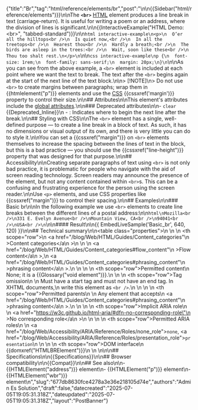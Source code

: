 {"title":"Br","tag":"html/reference/elements/br","post":"\n\n{{Sidebar(\"html/reference/elements\")}}\n\nThe **`<br>`** [HTML](/blog/Web/HTML) element produces a line break in text (carriage-return). It is useful for writing a poem or an address, where the division of lines is significant.\n\n{{InteractiveExample(\"HTML Demo: &lt;br&gt;\", \"tabbed-standard\")}}\n\n```html interactive-example\n<p>\n  O’er all the hilltops<br />\n  Is quiet now,<br />\n  In all the treetops<br />\n  Hearest thou<br />\n  Hardly a breath;<br />\n  The birds are asleep in the trees:<br />\n  Wait, soon like these<br />\n  Thou too shalt rest.\n</p>\n```\n\n```css interactive-example\np {\n  font-size: 1rem;\n  font-family: sans-serif;\n  margin: 20px;\n}\n```\n\nAs you can see from the above example, a `<br>` element is included at each point where we want the text to break. The text after the `<br>` begins again at the start of the next line of the text block.\n\n> [!NOTE]\n> Do not use `<br>` to create margins between paragraphs; wrap them in {{htmlelement(\"p\")}} elements and use the [CSS](/blog/Web/CSS) {{cssxref('margin')}} property to control their size.\n\n## Attributes\n\nThis element's attributes include the [global attributes](/blog/Web/HTML/Reference/Global_attributes).\n\n### Deprecated attributes\n\n- `clear` {{Deprecated_Inline}}\n  - : Indicates where to begin the next line after the break.\n\n## Styling with CSS\n\nThe `<br>` element has a single, well-defined purpose — to create a line break in a block of text. As such, it has no dimensions or visual output of its own, and there is very little you can do to style it.\n\nYou can set a {{cssxref(\"margin\")}} on `<br>` elements themselves to increase the spacing between the lines of text in the block, but this is a bad practice — you should use the {{cssxref(\"line-height\")}} property that was designed for that purpose.\n\n## Accessibility\n\nCreating separate paragraphs of text using `<br>` is not only bad practice, it is problematic for people who navigate with the aid of screen reading technology. Screen readers may announce the presence of the element, but not any content contained within `<br>`s. This can be a confusing and frustrating experience for the person using the screen reader.\n\nUse `<p>` elements, and use CSS properties like {{cssxref(\"margin\")}} to control their spacing.\n\n## Examples\n\n### Basic br\n\nIn the following example we use `<br>` elements to create line breaks between the different lines of a postal address:\n\n```html\nMozilla<br />\n331 E. Evelyn Avenue<br />\nMountain View, CA<br />\n94041<br />\nUSA<br />\n```\n\n#### Result\n\n{{ EmbedLiveSample('Basic_br', 640, 120) }}\n\n## Technical summary\n\n<table class=\"properties\">\n  <tbody>\n    <tr>\n      <th scope=\"row\">\n        <a href=\"/blog/Web/HTML/Guides/Content_categories\"\n          >Content categories</a\n        >\n      </th>\n      <td>\n        <a href=\"/blog/Web/HTML/Guides/Content_categories#flow_content\"\n          >Flow content</a\n        >,\n        <a href=\"/blog/Web/HTML/Guides/Content_categories#phrasing_content\"\n          >phrasing content</a\n        >.\n      </td>\n    </tr>\n    <tr>\n      <th scope=\"row\">Permitted content</th>\n      <td>None; it is a {{Glossary(\"void element\")}}.</td>\n    </tr>\n    <tr>\n      <th scope=\"row\">Tag omission</th>\n      <td>\n        Must have a start tag and must not have an end tag. In XHTML documents,\n        write this element as <code>&#x3C;br /></code>.\n      </td>\n    </tr>\n    <tr>\n      <th scope=\"row\">Permitted parents</th>\n      <td>\n        Any element that accepts\n        <a href=\"/blog/Web/HTML/Guides/Content_categories#phrasing_content\"\n          >phrasing content</a\n        >.\n      </td>\n    </tr>\n    <tr>\n      <th scope=\"row\">Implicit ARIA role</th>\n      <td>\n        <a href=\"https://w3c.github.io/html-aria/#dfn-no-corresponding-role\"\n          >No corresponding role</a\n        >\n      </td>\n    </tr>\n    <tr>\n      <th scope=\"row\">Permitted ARIA roles</th>\n      <td>\n        <a href=\"/blog/Web/Accessibility/ARIA/Reference/Roles/none_role\"><code>none</code></a>, <a href=\"/blog/Web/Accessibility/ARIA/Reference/Roles/presentation_role\"><code>presentation</code></a>\n      </td>\n    </tr>\n    <tr>\n      <th scope=\"row\">DOM interface</th>\n      <td>{{domxref(\"HTMLBRElement\")}}</td>\n    </tr>\n  </tbody>\n</table>\n\n## Specifications\n\n{{Specifications}}\n\n## Browser compatibility\n\n{{Compat}}\n\n## See also\n\n- {{HTMLElement(\"address\")}} element\n- {{HTMLElement(\"p\")}} element\n- {{HTMLElement(\"wbr\")}} element\n","slug":"677db8630fce4278a3e36e218105d74e","authors":"Admin Es Solution","draft":false,"datecreated":"2025-07-05T19:05:31.318Z","dateupdated":"2025-07-05T19:05:31.318Z","layout":"PostBanner"}